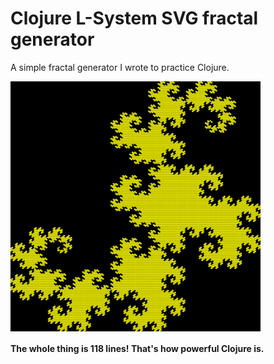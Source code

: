 # Clojure L-System SVG fractal generator

A simple fractal generator I wrote to practice Clojure.

![The Dragon Curve](doc/dragon.png)

**The whole thing is 118 lines! That's how powerful Clojure is.**